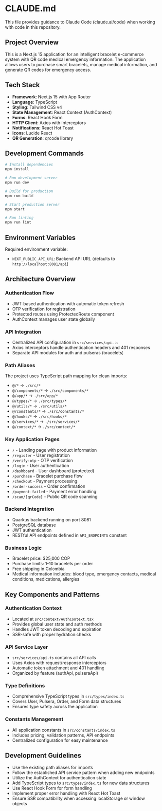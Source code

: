 # CLAUDE.md

This file provides guidance to Claude Code (claude.ai/code) when working with code in this repository.

## Project Overview

This is a Next.js 15 application for an intelligent bracelet e-commerce system with QR code medical emergency information. The application allows users to purchase smart bracelets, manage medical information, and generate QR codes for emergency access.

## Tech Stack

- **Framework**: Next.js 15 with App Router
- **Language**: TypeScript 
- **Styling**: Tailwind CSS v4
- **State Management**: React Context (AuthContext)
- **Forms**: React Hook Form
- **HTTP Client**: Axios with interceptors
- **Notifications**: React Hot Toast
- **Icons**: Lucide React
- **QR Generation**: qrcode library

## Development Commands

```bash
# Install dependencies
npm install

# Run development server
npm run dev

# Build for production
npm run build

# Start production server
npm start

# Run linting
npm run lint
```

## Environment Variables

Required environment variable:
- `NEXT_PUBLIC_API_URL`: Backend API URL (defaults to `http://localhost:8081/api`)

## Architecture Overview

### Authentication Flow
- JWT-based authentication with automatic token refresh
- OTP verification for registration
- Protected routes using ProtectedRoute component
- AuthContext manages user state globally

### API Integration
- Centralized API configuration in `src/services/api.ts`
- Axios interceptors handle authentication headers and 401 responses
- Separate API modules for auth and pulseras (bracelets)

### Path Aliases
The project uses TypeScript path mapping for clean imports:
- `@/*` → `./src/*`
- `@/components/*` → `./src/components/*`
- `@/app/*` → `./src/app/*`
- `@/types/*` → `./src/types/*`
- `@/utils/*` → `./src/utils/*`
- `@/constants/*` → `./src/constants/*`
- `@/hooks/*` → `./src/hooks/*`
- `@/services/*` → `./src/services/*`
- `@/context/*` → `./src/context/*`

### Key Application Pages
- `/` - Landing page with product information
- `/register` - User registration
- `/verify-otp` - OTP verification
- `/login` - User authentication
- `/dashboard` - User dashboard (protected)
- `/purchase` - Bracelet purchase flow
- `/checkout` - Payment processing
- `/order-success` - Order confirmation
- `/payment-failed` - Payment error handling
- `/scan/[qrCode]` - Public QR code scanning

### Backend Integration
- Quarkus backend running on port 8081
- PostgreSQL database
- JWT authentication
- RESTful API endpoints defined in `API_ENDPOINTS` constant

### Business Logic
- Bracelet price: $25,000 COP
- Purchase limits: 1-10 bracelets per order
- Free shipping in Colombia
- Medical information includes: blood type, emergency contacts, medical conditions, medications, allergies

## Key Components and Patterns

### Authentication Context
- Located at `src/context/AuthContext.tsx`
- Provides global user state and auth methods
- Handles JWT token decoding and expiration
- SSR-safe with proper hydration checks

### API Service Layer
- `src/services/api.ts` contains all API calls
- Uses Axios with request/response interceptors
- Automatic token attachment and 401 handling
- Organized by feature (authApi, pulseraApi)

### Type Definitions
- Comprehensive TypeScript types in `src/types/index.ts`
- Covers User, Pulsera, Order, and Form data structures
- Ensures type safety across the application

### Constants Management
- All application constants in `src/constants/index.ts`
- Includes pricing, validation patterns, API endpoints
- Centralized configuration for easy maintenance

## Development Guidelines

- Use the existing path aliases for imports
- Follow the established API service pattern when adding new endpoints
- Utilize the AuthContext for authentication state
- Add TypeScript types to `src/types/index.ts` for new data structures
- Use React Hook Form for form handling
- Implement proper error handling with React Hot Toast
- Ensure SSR compatibility when accessing localStorage or window objects